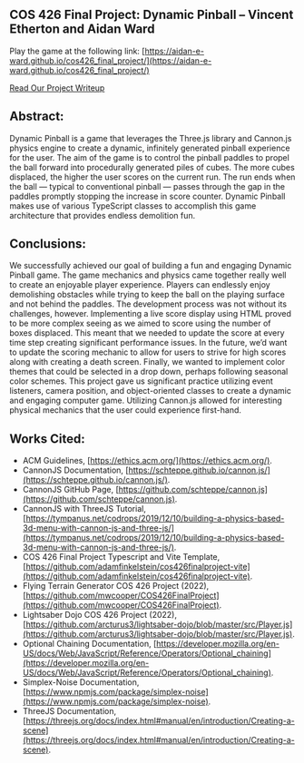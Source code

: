 ## COS 426 Final Project: Dynamic Pinball – Vincent Etherton and Aidan Ward

Play the game at the following link: [https://aidan-e-ward.github.io/cos426_final_project/](https://aidan-e-ward.github.io/cos426_final_project/)

[Read Our Project Writeup](./writeup.pdf)

## Abstract:

Dynamic Pinball is a game that leverages the Three.js library and Cannon.js physics engine to create a dynamic, infinitely generated pinball experience for the user. The aim of the game is to control the pinball paddles to propel the ball forward into procedurally generated piles of cubes. The more cubes displaced, the higher the user scores on the current run. The run ends when the ball — typical to conventional pinball — passes through the gap in the paddles promptly stopping the increase in score counter. Dynamic Pinball makes use of various TypeScript classes to accomplish this game architecture that provides endless demolition fun.

## Conclusions:

We successfully achieved our goal of building a fun and engaging Dynamic Pinball game. The game mechanics and physics came together really well to create an enjoyable player experience. Players can endlessly enjoy demolishing obstacles while trying to keep the ball on the playing surface and not behind the paddles.
The development process was not without its challenges, however. Implementing a live score display using HTML proved to be more complex seeing as we aimed to score using the number of boxes displaced. This meant that we needed to update the score at every time step creating significant performance issues. In the future, we’d want to update the scoring mechanic to allow for users to strive for high scores along with creating a death screen. Finally, we wanted to implement color themes that could be selected in a drop down, perhaps following seasonal color schemes.
This project gave us significant practice utilizing event listeners, camera position, and object-oriented classes to create a dynamic and engaging computer game. Utilizing Cannon.js allowed for interesting physical mechanics that the user could experience first-hand.

## Works Cited:

-   ACM Guidelines, [https://ethics.acm.org/](https://ethics.acm.org/).
-   CannonJS Documentation, [https://schteppe.github.io/cannon.js/](https://schteppe.github.io/cannon.js/).
-   CannonJS GitHub Page, [https://github.com/schteppe/cannon.js](https://github.com/schteppe/cannon.js).
-   CannonJS with ThreeJS Tutorial, [https://tympanus.net/codrops/2019/12/10/building-a-physics-based-3d-menu-with-cannon-js-and-three-js/](https://tympanus.net/codrops/2019/12/10/building-a-physics-based-3d-menu-with-cannon-js-and-three-js/).
-   COS 426 Final Project Typescript and Vite Template, [https://github.com/adamfinkelstein/cos426finalproject-vite](https://github.com/adamfinkelstein/cos426finalproject-vite).
-   Flying Terrain Generator COS 426 Project (2022), [https://github.com/mwcooper/COS426FinalProject](https://github.com/mwcooper/COS426FinalProject).
-   Lightsaber Dojo COS 426 Project (2022), [https://github.com/arcturus3/lightsaber-dojo/blob/master/src/Player.js](https://github.com/arcturus3/lightsaber-dojo/blob/master/src/Player.js).
-   Optional Chaining Documentation, [https://developer.mozilla.org/en-US/docs/Web/JavaScript/Reference/Operators/Optional_chaining](https://developer.mozilla.org/en-US/docs/Web/JavaScript/Reference/Operators/Optional_chaining).
-   Simplex-Noise Documentation, [https://www.npmjs.com/package/simplex-noise](https://www.npmjs.com/package/simplex-noise).
-   ThreeJS Documentation, [https://threejs.org/docs/index.html#manual/en/introduction/Creating-a-scene](https://threejs.org/docs/index.html#manual/en/introduction/Creating-a-scene).
